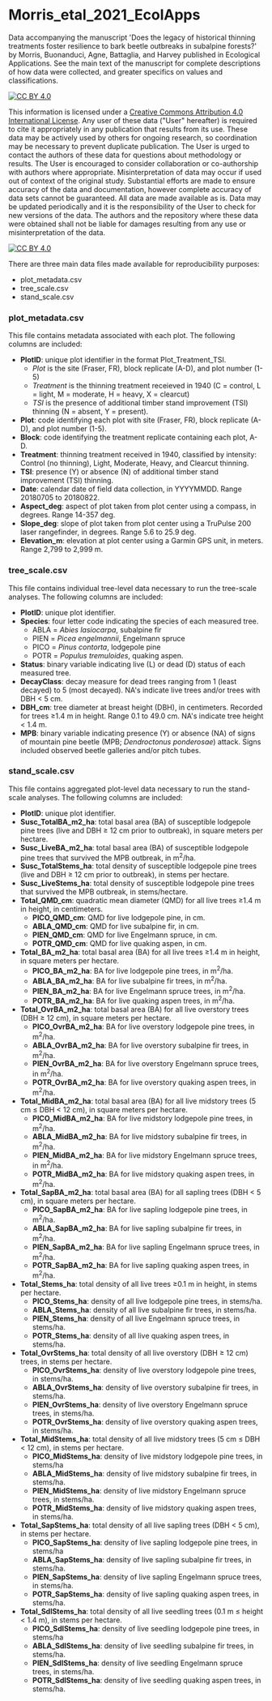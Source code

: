 # Morris_etal_2021_EcolApps
Data accompanying the manuscript 'Does the legacy of historical thinning treatments foster resilience to bark beetle outbreaks in subalpine forests?' by Morris, Buonanduci, Agne, Battaglia, and Harvey published in Ecological Applications. See the main text of the manuscript for complete descriptions of how data were collected, and greater specifics on values and classifications.  

[![CC BY 4.0][cc-by-shield]][cc-by]

This information is licensed under a
[Creative Commons Attribution 4.0 International License][cc-by]. Any user of these data ("User" hereafter) is required to cite it appropriately in any publication that results from its use. These data may be actively used by others for ongoing research, so coordination may be necessary to prevent duplicate publication. The User is urged to contact the authors of these data for questions about methodology or results.  The User is encouraged to consider collaboration or co-authorship with authors where appropriate. Misinterpretation of data may occur if used out of context of the original study. Substantial efforts are made to ensure accuracy of the data and documentation, however complete accuracy of data sets cannot be guaranteed. All data are made available as is. Data may be updated periodically and it is the responsibility of the User to check for new versions of the data. The authors and the repository where these data were obtained shall not be liable for damages resulting from any use or misinterpretation of the data.

[![CC BY 4.0][cc-by-image]][cc-by]

[cc-by]: http://creativecommons.org/licenses/by/4.0/
[cc-by-image]: https://i.creativecommons.org/l/by/4.0/88x31.png
[cc-by-shield]: https://img.shields.io/badge/License-CC%20BY%204.0-lightgrey.svg


There are three main data files made available for reproducibility purposes:
- plot_metadata.csv
- tree_scale.csv
- stand_scale.csv


### plot_metadata.csv
This file contains metadata associated with each plot. The following columns are included:
- **PlotID**: unique plot identifier in the format Plot_Treatment_TSI. 
  - *Plot* is the site (Fraser, FR), block replicate (A-D), and plot number (1-5)
  - *Treatment* is the thinning treatment receieved in 1940 (C = control, L = light, M = moderate, H = heavy, X = clearcut)
  - *TSI* is the presence of additional timber stand improvement (TSI) thinning (N = absent, Y = present).
- **Plot**: code identifying each plot with site (Fraser, FR), block replicate (A-D), and plot number (1-5).
- **Block**: code identifying the treatment replicate containing each plot, A-D.
- **Treatment**: thinning treatment received in 1940, classified by intensity: Control (no thinning), Light, Moderate, Heavy, and Clearcut thinning.
- **TSI**: presence (Y) or absence (N) of additional timber stand improvement (TSI) thinning.
- **Date**: calendar date of field data collection, in YYYYMMDD. Range 20180705 to 20180822.
- **Aspect_deg**: aspect of plot taken from plot center using a compass, in degrees. Range 14-357 deg.
- **Slope_deg**: slope of plot taken from plot center using a TruPulse 200 laser rangefinder, in degrees. Range 5.6 to 25.9 deg. 
- **Elevation_m**: elevation at plot center using a Garmin GPS unit, in meters. Range 2,799 to 2,999 m.


### tree_scale.csv
This file contains individual tree-level data necessary to run the tree-scale analyses. The following columns are included:
- **PlotID**: unique plot identifier.
- **Species**: four letter code indicating the species of each measured tree. 
  - ABLA = *Abies lasiocarpa*, subalpine fir
  - PIEN = *Picea engelmannii*, Engelmann spruce
  - PICO = *Pinus contorta*, lodgepole pine
  - POTR = *Populus tremuloides*, quaking aspen.
- **Status**: binary variable indicating live (L) or dead (D) status of each measured tree.
- **DecayClass**: decay measure for dead trees ranging from 1 (least decayed) to 5 (most decayed). NA's indicate live trees and/or trees with DBH < 5 cm.
- **DBH_cm**: tree diameter at breast height (DBH), in centimeters. Recorded for trees ≥1.4 m in height. Range 0.1 to 49.0 cm. NA's indicate tree height < 1.4 m.
- **MPB**: binary variable indicating presence (Y) or absence (NA) of signs of mountain pine beetle (MPB; *Dendroctonus ponderosae*) attack. Signs included observed beetle galleries and/or pitch tubes.


### stand_scale.csv
This file contains aggregated plot-level data necessary to run the stand-scale analyses. The following columns are included:
- **PlotID**: unique plot identifier.
- **Susc_TotalBA_m2_ha**: total basal area (BA) of susceptible lodgepole pine trees (live and DBH ≥ 12 cm prior to outbreak), in square meters per hectare. 
- **Susc_LiveBA_m2_ha**: total basal area (BA) of susceptible lodgepole pine trees that survived the MPB outbreak, in m<sup>2</sup>/ha.
- **Susc_TotalStems_ha**: total density of susceptible lodgepole pine trees (live and DBH ≥ 12 cm prior to outbreak), in stems per hectare.
- **Susc_LiveStems_ha**: total density of susceptible lodgepole pine trees that survived the MPB outbreak, in stems/hectare.
- **Total_QMD_cm**: quadratic mean diameter (QMD) for all live trees ≥1.4 m in height, in centimeters.
  - **PICO_QMD_cm**: QMD for live lodgepole pine, in cm.
  - **ABLA_QMD_cm**: QMD for live subalpine fir, in cm.
  - **PIEN_QMD_cm**: QMD for live Engelmann spruce, in cm.
  - **POTR_QMD_cm**: QMD for live quaking aspen, in cm.
- **Total_BA_m2_ha**: total basal area (BA) for all live trees ≥1.4 m in height, in square meters per hectare.
  - **PICO_BA_m2_ha**: BA for live lodgepole pine trees, in m<sup>2</sup>/ha.
  - **ABLA_BA_m2_ha**: BA for live subalpine fir trees, in m<sup>2</sup>/ha.
  - **PIEN_BA_m2_ha**: BA for live Engelmann spruce trees, in m<sup>2</sup>/ha.
  - **POTR_BA_m2_ha**: BA for live quaking aspen trees, in m<sup>2</sup>/ha.
- **Total_OvrBA_m2_ha**: total basal area (BA) for all live overstory trees (DBH ≥ 12 cm), in square meters per hectare.
  - **PICO_OvrBA_m2_ha**: BA for live overstory lodgepole pine trees, in m<sup>2</sup>/ha.
  - **ABLA_OvrBA_m2_ha**: BA for live overstory subalpine fir trees, in m<sup>2</sup>/ha.
  - **PIEN_OvrBA_m2_ha**: BA for live overstory Engelmann spruce trees, in m<sup>2</sup>/ha.
  - **POTR_OvrBA_m2_ha**: BA for live overstory quaking aspen trees, in m<sup>2</sup>/ha.
- **Total_MidBA_m2_ha**: total basal area (BA) for all live midstory trees (5 cm ≤ DBH < 12 cm), in square meters per hectare.
  - **PICO_MidBA_m2_ha**: BA for live midstory lodgepole pine trees, in m<sup>2</sup>/ha.
  - **ABLA_MidBA_m2_ha**: BA for live midstory subalpine fir trees, in m<sup>2</sup>/ha.
  - **PIEN_MidBA_m2_ha**: BA for live midstory Engelmann spruce trees, in m<sup>2</sup>/ha.
  - **POTR_MidBA_m2_ha**: BA for live midstory quaking aspen trees, in m<sup>2</sup>/ha.
- **Total_SapBA_m2_ha**: total basal area (BA) for all sapling trees (DBH < 5 cm), in square meters per hectare.
  - **PICO_SapBA_m2_ha**: BA for live sapling lodgepole pine trees, in m<sup>2</sup>/ha.
  - **ABLA_SapBA_m2_ha**: BA for live sapling subalpine fir trees, in m<sup>2</sup>/ha.
  - **PIEN_SapBA_m2_ha**: BA for live sapling Engelmann spruce trees, in m<sup>2</sup>/ha.
  - **POTR_SapBA_m2_ha**: BA for live sapling quaking aspen trees, in m<sup>2</sup>/ha.
- **Total_Stems_ha**: total density of all live trees ≥0.1 m in height, in stems per hectare.
  - **PICO_Stems_ha**: density of all live lodgepole pine trees, in stems/ha.
  - **ABLA_Stems_ha**: density of all live subalpine fir trees, in stems/ha.
  - **PIEN_Stems_ha**: density of all live Engelmann spruce trees, in stems/ha.
  - **POTR_Stems_ha**: density of all live quaking aspen trees, in stems/ha.
- **Total_OvrStems_ha**: total density of all live overstory (DBH ≥ 12 cm) trees, in stems per hectare.
  - **PICO_OvrStems_ha**: density of live overstory lodgepole pine trees, in stems/ha.
  - **ABLA_OvrStems_ha**: density of live overstory subalpine fir trees, in stems/ha.
  - **PIEN_OvrStems_ha**: density of live overstory Engelmann spruce trees, in stems/ha.
  - **POTR_OvrStems_ha**: density of live overstory quaking aspen trees, in stems/ha.
- **Total_MidStems_ha**: total density of all live midstory trees (5 cm ≤ DBH < 12 cm), in stems per hectare.
  - **PICO_MidStems_ha**: density of live midstory lodgepole pine trees, in stems/ha
  - **ABLA_MidStems_ha**: density of live midstory subalpine fir trees, in stems/ha.
  - **PIEN_MidStems_ha**: density of live midstory Engelmann spruce trees, in stems/ha.
  - **POTR_MidStems_ha**: density of live midstory quaking aspen trees, in stems/ha.
- **Total_SapStems_ha**: total density of all live sapling trees (DBH < 5 cm), in stems per hectare.
  - **PICO_SapStems_ha**: density of live sapling lodgepole pine trees, in stems/ha
  - **ABLA_SapStems_ha**: density of live sapling subalpine fir trees, in stems/ha.
  - **PIEN_SapStems_ha**: density of live sapling Engelmann spruce trees, in stems/ha.
  - **POTR_SapStems_ha**: density of live sapling quaking aspen trees, in stems/ha.
- **Total_SdlStems_ha**: total density of all live seedling trees (0.1 m ≤ height < 1.4 m), in stems per hectare.
  - **PICO_SdlStems_ha**: density of live seedling lodgepole pine trees, in stems/ha
  - **ABLA_SdlStems_ha**: density of live seedling subalpine fir trees, in stems/ha.
  - **PIEN_SdlStems_ha**: density of live seedling Engelmann spruce trees, in stems/ha.
  - **POTR_SdlStems_ha**: density of live seedling quaking aspen trees, in stems/ha.

